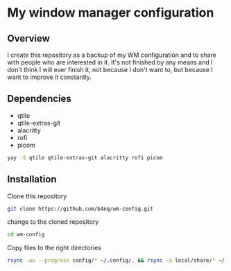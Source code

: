 # My window manager configuration 

## Overview 
I create this repository as a backup of my WM configuration and to share with people who are interested in it. It's not finished by any means and I don't think I will ever finish it, not because I don't want to, but because I want to improve it constantly. 

## Dependencies
- qtile
- qtile-extras-git 
- alacritty 
- rofi
- picom
```bash
yay -S qtile qtile-extras-git alacritty rofi picom
```
## Installation
Clone this repository
```bash
git clone https://github.com/b4nq/wm-config.git 
```
change to the cloned repository
```bash
cd wm-config
```
Copy files to the right directories
```bash
rsync -av --progress config/* ~/.config/. && rsync -a local/share/* ~/.local/share/. 
```

